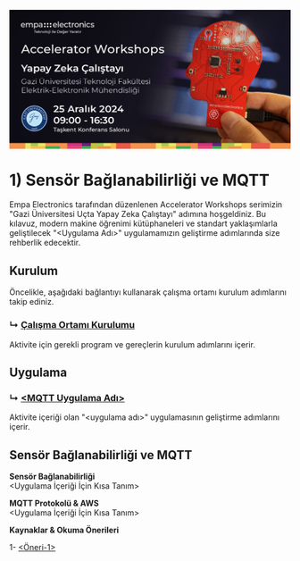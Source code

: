 <p align="center">
    <img src="./Additionals/Empa-Accelerator-Workshops-Template-Banner.jpg" alt="Accelerator Workshops" 
    style="display: block; margin: 0 auto"/>
</p>

# 1) Sensör Bağlanabilirliği ve MQTT
Empa Electronics tarafından düzenlenen Accelerator Workshops serimizin "Gazi Üniversitesi Uçta Yapay Zeka Çalıştayı" adımına hoşgeldiniz.
Bu kılavuz, modern makine öğrenimi kütüphaneleri ve standart yaklaşımlarla geliştilecek "<Uygulama Adı>" uygulamamızın geliştirme adımlarında size rehberlik edecektir.

## Kurulum
Öncelikle, aşağıdaki bağlantıyı kullanarak çalışma ortamı kurulum adımlarını takip ediniz.
### ↳ [Çalışma Ortamı Kurulumu](Kurulum.md)
Aktivite için gerekli program ve gereçlerin kurulum adımlarını içerir.

## Uygulama
### ↳ [<MQTT Uygulama Adı>](Uygulama.exe)
Aktivite içeriği olan "<uygulama adı>" uygulamasının geliştirme adımlarını içerir.

## Sensör Bağlanabilirliği ve MQTT

**Sensör Bağlanabilirliği**  
<Uygulama İçeriği İçin Kısa Tanım>

**MQTT Protokolü & AWS**  
<Uygulama İçeriği İçin Kısa Tanım>

**Kaynaklar & Okuma Önerileri** 

1- [<Öneri-1>](Öneri-link-1)
